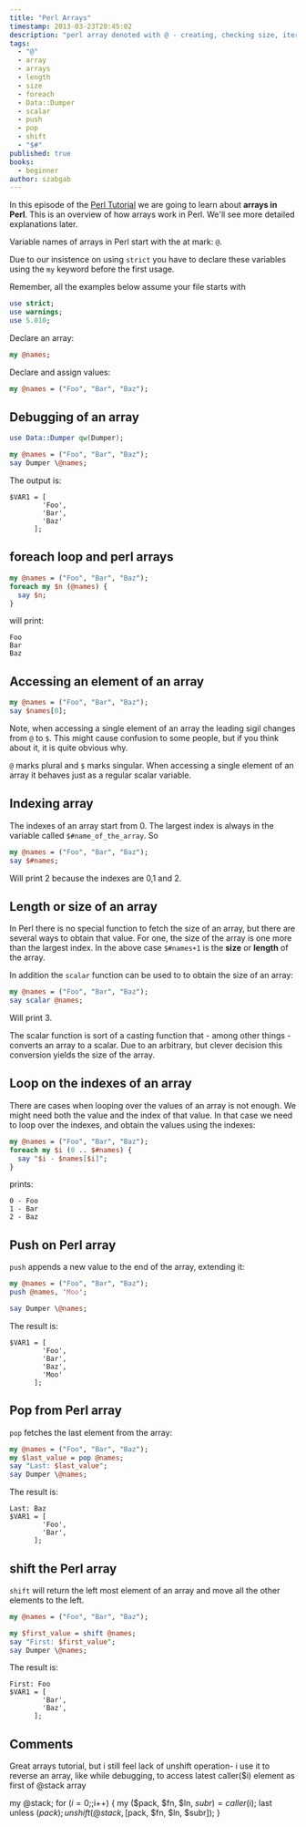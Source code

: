 ```yaml
---
title: "Perl Arrays"
timestamp: 2013-03-23T20:45:02
description: "perl array denoted with @ - creating, checking size, iterating over the elements, accessing elements"
tags:
  - "@"
  - array
  - arrays
  - length
  - size
  - foreach
  - Data::Dumper
  - scalar
  - push
  - pop
  - shift
  - "$#"
published: true
books:
  - beginner
author: szabgab
---
```



In this episode of the [Perl Tutorial](/perl-tutorial) we are going to learn about <b>arrays in Perl</b>.
This is an overview of how arrays work in Perl. We'll see more detailed explanations later.

Variable names of arrays in Perl start with the at mark: `@`.

Due to our insistence on using `strict` you have to declare these variables using the `my` keyword
before the first usage.


Remember, all the examples below assume your file starts with

```perl
use strict;
use warnings;
use 5.010;
```

Declare an array:

```perl
my @names;
```

Declare and assign values:

```perl
my @names = ("Foo", "Bar", "Baz");
```


## Debugging of an array

```perl
use Data::Dumper qw(Dumper);

my @names = ("Foo", "Bar", "Baz");
say Dumper \@names;
```

The output is:

```
$VAR1 = [
        'Foo',
        'Bar',
        'Baz'
      ];
```

## foreach loop and perl arrays

```perl
my @names = ("Foo", "Bar", "Baz");
foreach my $n (@names) {
  say $n;
}
```

will print:

```
Foo
Bar
Baz
```

## Accessing an element of an array

```perl
my @names = ("Foo", "Bar", "Baz");
say $names[0];
```

Note, when accessing a single element of an array the leading sigil changes from `@` to `$`.
This might cause confusion to some people, but if you think about it, it is quite obvious why.

`@` marks plural and `$` marks singular. When accessing a single element
of an array it behaves just as a regular scalar variable.

## Indexing array

The indexes of an array start from 0. The largest index is always in the variable called
`$#name_of_the_array`. So

```perl
my @names = ("Foo", "Bar", "Baz");
say $#names;
```

Will print 2 because the indexes are 0,1 and 2.

## Length or size of an array

In Perl there is no special function to fetch the size of an array, but there
are several ways to obtain that value. For one, the size of the array is one more
than the largest index. In the above case `$#names+1` is the <b>size</b> or
<b>length</b> of the array.

In addition the `scalar` function can be used to to obtain the size of an array:

```perl
my @names = ("Foo", "Bar", "Baz");
say scalar @names;
```

Will print 3.

The scalar function is sort of a casting function that - among other things - converts an
array to a scalar. Due to an arbitrary, but clever decision this conversion yields the size
of the array.

## Loop on the indexes of an array

There are cases when looping over the values of an array is not enough.
We might need both the value and the index of that value.
In that case we need to loop over the indexes, and obtain the values using the
indexes:

```perl
my @names = ("Foo", "Bar", "Baz");
foreach my $i (0 .. $#names) {
  say "$i - $names[$i]";
}
```

prints:

```
0 - Foo
1 - Bar
2 - Baz
```

## Push on Perl array

`push` appends a new value to the end of the array, extending it:

```perl
my @names = ("Foo", "Bar", "Baz");
push @names, 'Moo';

say Dumper \@names;
```

The result is:

```
$VAR1 = [
        'Foo',
        'Bar',
        'Baz',
        'Moo'
      ];
```


## Pop from Perl array

`pop` fetches the last element from the array:

```perl
my @names = ("Foo", "Bar", "Baz");
my $last_value = pop @names;
say "Last: $last_value";
say Dumper \@names;
```

The result is:

```
Last: Baz
$VAR1 = [
        'Foo',
        'Bar',
      ];
```

## shift the Perl array

`shift` will return the left most element
of an array and move all the other elements to the left.

```perl
my @names = ("Foo", "Bar", "Baz");

my $first_value = shift @names;
say "First: $first_value";
say Dumper \@names;
```

The result is:

```
First: Foo
$VAR1 = [
        'Bar',
        'Baz',
      ];
```

## Comments

Great arrays tutorial, but i still feel lack of unshift operation- i use it to reverse an array, like while debugging, to access latest caller($i) element as first of @stack array

my @stack;
for ($i=0;;$i++) {
my ($pack, $fn, $ln, $subr) = caller($i);
last unless ($pack);
unshift (@stack,[$pack, $fn, $ln, $subr]);
}


